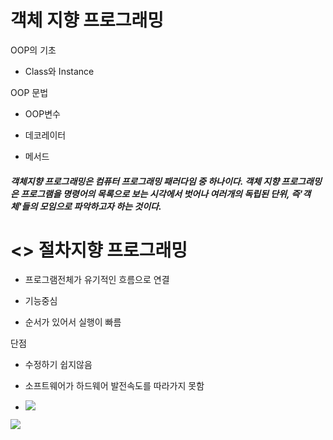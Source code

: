 # 객체 지향 프로그래밍

OOP의 기초

* Class와 Instance

OOP 문법

* OOP변수

* 데코레이터

* 메서드



##### 객체지향 프로그래밍은 컴퓨터 프로그래밍 패러다임 중 하나이다. 객체 지향 프로그래밍은 프로그램을 명령어의 목록으로 보는 시각에서 벗어나 여러개의 독립된 단위, 즉'객체'들의 모임으로 파악하고자 하는 것이다.

# <> 절차지향 프로그래밍

* 프로그램전체가 유기적인 흐름으로 연결

* 기능중심

* 순서가 있어서 실행이 빠름

단점

* 수정하기 쉽지않음

* 소프트웨어가 하드웨어 발전속도를 따라가지 못함

* ![](C:\Users\SSAFY\AppData\Roaming\marktext\images\2023-01-30-09-13-57-image.png)



![](C:\Users\SSAFY\AppData\Roaming\marktext\images\2023-01-30-10-30-21-image.png)
